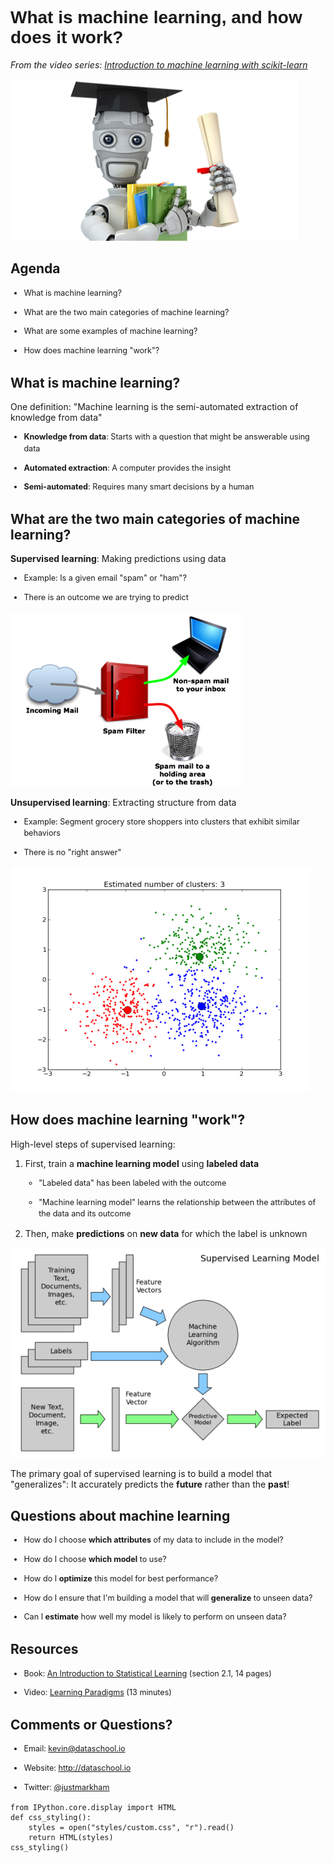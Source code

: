 
# What is machine learning, and how does it work?
*From the video series: [Introduction to machine learning with scikit-learn](https://github.com/justmarkham/scikit-learn-videos)*

![Machine learning](images/01_robot.png)

## Agenda

- What is machine learning?
- What are the two main categories of machine learning?
- What are some examples of machine learning?
- How does machine learning "work"?

## What is machine learning?

One definition: "Machine learning is the semi-automated extraction of knowledge from data"

- **Knowledge from data**: Starts with a question that might be answerable using data
- **Automated extraction**: A computer provides the insight
- **Semi-automated**: Requires many smart decisions by a human

## What are the two main categories of machine learning?

**Supervised learning**: Making predictions using data
    
- Example: Is a given email "spam" or "ham"?
- There is an outcome we are trying to predict

![Spam filter](images/01_spam_filter.png)

**Unsupervised learning**: Extracting structure from data

- Example: Segment grocery store shoppers into clusters that exhibit similar behaviors
- There is no "right answer"

![Clustering](images/01_clustering.png)

## How does machine learning "work"?

High-level steps of supervised learning:

1. First, train a **machine learning model** using **labeled data**

    - "Labeled data" has been labeled with the outcome
    - "Machine learning model" learns the relationship between the attributes of the data and its outcome

2. Then, make **predictions** on **new data** for which the label is unknown

![Supervised learning](images/01_supervised_learning.png)

The primary goal of supervised learning is to build a model that "generalizes": It accurately predicts the **future** rather than the **past**!

## Questions about machine learning

- How do I choose **which attributes** of my data to include in the model?
- How do I choose **which model** to use?
- How do I **optimize** this model for best performance?
- How do I ensure that I'm building a model that will **generalize** to unseen data?
- Can I **estimate** how well my model is likely to perform on unseen data?

## Resources

- Book: [An Introduction to Statistical Learning](http://www-bcf.usc.edu/~gareth/ISL/) (section 2.1, 14 pages)
- Video: [Learning Paradigms](http://work.caltech.edu/library/014.html) (13 minutes)

## Comments or Questions?

- Email: <kevin@dataschool.io>
- Website: http://dataschool.io
- Twitter: [@justmarkham](https://twitter.com/justmarkham)


```
from IPython.core.display import HTML
def css_styling():
    styles = open("styles/custom.css", "r").read()
    return HTML(styles)
css_styling()
```




<style>
    @font-face {
        font-family: "Computer Modern";
        src: url('http://mirrors.ctan.org/fonts/cm-unicode/fonts/otf/cmunss.otf');
    }
    div.cell{
        width: 90%;
/*        margin-left:auto;*/
/*        margin-right:auto;*/
    }
    ul {
        line-height: 145%;
        font-size: 90%;
    }
    li {
        margin-bottom: 1em;
    }
    h1 {
        font-family: Helvetica, serif;
    }
    h4{
        margin-top: 12px;
        margin-bottom: 3px;
       }
    div.text_cell_render{
        font-family: Computer Modern, "Helvetica Neue", Arial, Helvetica, Geneva, sans-serif;
        line-height: 145%;
        font-size: 130%;
        width: 90%;
        margin-left:auto;
        margin-right:auto;
    }
    .CodeMirror{
            font-family: "Source Code Pro", source-code-pro,Consolas, monospace;
    }
/*    .prompt{
        display: None;
    }*/
    .text_cell_render h5 {
        font-weight: 300;
        font-size: 16pt;
        color: #4057A1;
        font-style: italic;
        margin-bottom: 0.5em;
        margin-top: 0.5em;
        display: block;
    }

    .warning{
        color: rgb( 240, 20, 20 )
        }
</style>
<script>
    MathJax.Hub.Config({
                        TeX: {
                           extensions: ["AMSmath.js"]
                           },
                tex2jax: {
                    inlineMath: [ ['$','$'], ["\\(","\\)"] ],
                    displayMath: [ ['$$','$$'], ["\\[","\\]"] ]
                },
                displayAlign: 'center', // Change this to 'center' to center equations.
                "HTML-CSS": {
                    styles: {'.MathJax_Display': {"margin": 4}}
                }
        });
</script>



